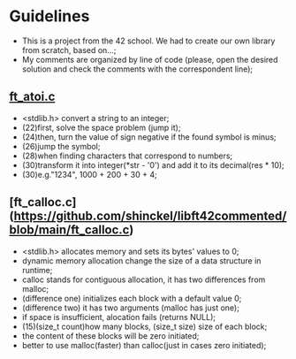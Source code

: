 # Guidelines
- This is a project from the 42 school. We had to create our own library from scratch, based on...;
- My comments are organized by line of code (please, open the desired solution and check the comments with the correspondent line);  

## [ft_atoi.c](https://github.com/shinckel/libft42commented/blob/main/ft_atoi.c)
- <stdlib.h> convert a string to an integer;
- (22)first, solve the space problem (jump it);
- (24)then, turn the value of sign negative if the found symbol is minus;
- (26)jump the symbol;
- (28)when finding characters that correspond to numbers;
- (30)transform it into integer(*str - '0') and add it to its decimal(res * 10);
- (30)e.g."1234", 1000 + 200 + 30 + 4;

## [ft_calloc.c] (https://github.com/shinckel/libft42commented/blob/main/ft_calloc.c)
- <stdlib.h> allocates memory and sets its bytes' values to 0;
- dynamic memory allocation change the size of a data structure in runtime;
- calloc stands for contiguous allocation, it has two differences from malloc;
- (difference one) initializes each block with a default value 0;
- (difference two) it has two arguments (malloc has just one);
- if space is insufficient, alocation fails (returns NULL);
- (15)(size_t count)how many blocks, (size_t size) size of each block;
- the content of these blocks will be zero initiated;
- better to use malloc(faster) than calloc(just in cases zero initiated);